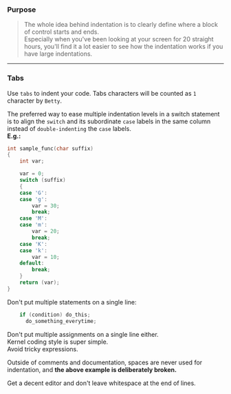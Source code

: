 ### Purpose

> The whole idea behind indentation is to clearly define where a block of control starts and ends.  
> Especially when you've been looking at your screen for 20 straight hours, you'll find it a lot easier to see how the indentation works if you have large indentations.

___

### Tabs

Use `tabs` to indent your code.
Tabs characters will be counted as `1` character by `Betty`.

The preferred way to ease multiple indentation levels in a switch statement is to align the `switch` and its subordinate `case` labels in the same column instead of `double-indenting` the `case` labels.  
**E.g.:**

```C
int sample_func(char suffix)
{
	int var;

	var = 0;
	switch (suffix)
	{
	case 'G':
	case 'g':
		var = 30;
		break;
	case 'M':
	case 'm':
		var = 20;
		break;
	case 'K':
	case 'k':
		var = 10;
	default:
		break;
	}
	return (var);
}
```

Don't put multiple statements on a single line:

```C
	if (condition) do_this;
	  do_something_everytime;
```

Don't put multiple assignments on a single line either.  
Kernel coding style is super simple.  
Avoid tricky expressions.

Outside of comments and documentation, spaces are never used for indentation, and **the above example is deliberately broken.**

Get a decent editor and don't leave whitespace at the end of lines.